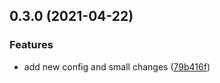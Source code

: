 ## 0.3.0 (2021-04-22)


### Features

* add new config and small changes ([79b416f](https://github.com/Frantss/npms-lib/commit/79b416f842f6b4074df013ff9b28d428a90e547e))

